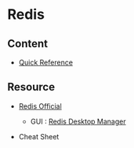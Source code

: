 # Redis



## Content



* [Quick Reference](quick_reference.md)



## Resource
* [Redis Official](https://redis.io/)
    * GUI : [Redis Desktop Manager](https://redisdesktop.com/)
    
* Cheat Sheet